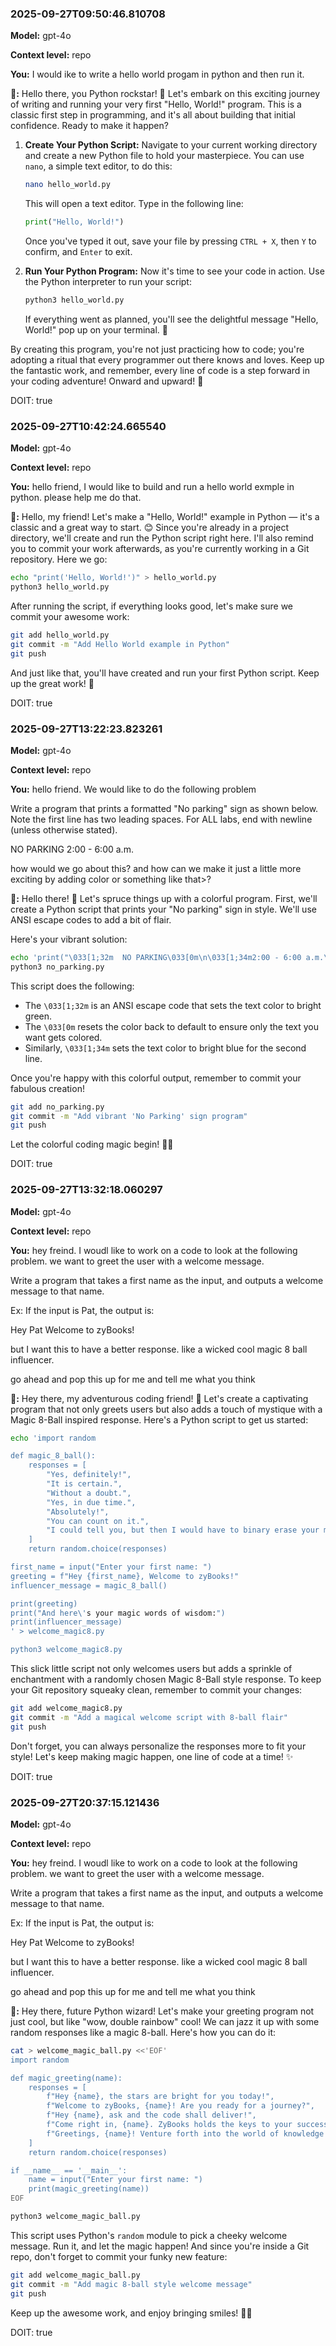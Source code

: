 ### 2025-09-27T09:50:46.810708
**Model:** gpt-4o

**Context level:** repo

**You:** I would ike to write a hello world progam in python and then run it.

**🤖:** Hello there, you Python rockstar! 🌟 Let's embark on this exciting journey of writing and running your very first "Hello, World!" program. This is a classic first step in programming, and it's all about building that initial confidence. Ready to make it happen?

1. **Create Your Python Script:**
   Navigate to your current working directory and create a new Python file to hold your masterpiece. You can use `nano`, a simple text editor, to do this:

   ```bash
   nano hello_world.py
   ```

   This will open a text editor. Type in the following line:

   ```python
   print("Hello, World!")
   ```

   Once you've typed it out, save your file by pressing `CTRL + X`, then `Y` to confirm, and `Enter` to exit.

2. **Run Your Python Program:**
   Now it's time to see your code in action. Use the Python interpreter to run your script:

   ```bash
   python3 hello_world.py
   ```

   If everything went as planned, you'll see the delightful message "Hello, World!" pop up on your terminal. 🎉

By creating this program, you're not just practicing how to code; you're adopting a ritual that every programmer out there knows and loves. Keep up the fantastic work, and remember, every line of code is a step forward in your coding adventure! Onward and upward! 🚀

DOIT: true

### 2025-09-27T10:42:24.665540
**Model:** gpt-4o

**Context level:** repo

**You:** hello friend, I would like to build and run a hello world exmple in python. please help me do that.

**🤖:** Hello, my friend! Let's make a "Hello, World!" example in Python — it's a classic and a great way to start. 😊 Since you're already in a project directory, we'll create and run the Python script right here. I'll also remind you to commit your work afterwards, as you're currently working in a Git repository. Here we go:

```bash
echo "print('Hello, World!')" > hello_world.py
python3 hello_world.py
```

After running the script, if everything looks good, let's make sure we commit your awesome work:

```bash
git add hello_world.py
git commit -m "Add Hello World example in Python"
git push
```

And just like that, you'll have created and run your first Python script. Keep up the great work! 🚀

DOIT: true

### 2025-09-27T13:22:23.823261
**Model:** gpt-4o

**Context level:** repo

**You:** hello friend. We would like to do the following problem



Write a program that prints a formatted "No parking" sign as shown below. Note the first line has two leading spaces. For ALL labs, end with newline (unless otherwise stated).

  NO PARKING
2:00 - 6:00 a.m.

how would we go about this? and how can we make it just a little more exciting by adding color or something like that>?

**🤖:** Hello there! 🤗 Let's spruce things up with a colorful program. First, we'll create a Python script that prints your "No parking" sign in style. We'll use ANSI escape codes to add a bit of flair.

Here's your vibrant solution:

```bash
echo 'print("\033[1;32m  NO PARKING\033[0m\n\033[1;34m2:00 - 6:00 a.m.\033[0m")' > no_parking.py
python3 no_parking.py
```

This script does the following:
- The `\033[1;32m` is an ANSI escape code that sets the text color to bright green.
- The `\033[0m` resets the color back to default to ensure only the text you want gets colored.
- Similarly, `\033[1;34m` sets the text color to bright blue for the second line.

Once you're happy with this colorful output, remember to commit your fabulous creation!

```bash
git add no_parking.py
git commit -m "Add vibrant 'No Parking' sign program"
git push
```

Let the colorful coding magic begin! 🌈✨

DOIT: true

### 2025-09-27T13:32:18.060297
**Model:** gpt-4o

**Context level:** repo

**You:** hey freind. I woudl like to work on a code to look at the following problem. we want to greet the user with a welcome message. 



Write a program that takes a first name as the input, and outputs a welcome message to that name.

Ex: If the input is Pat, the output is:

Hey Pat
Welcome to zyBooks!


but I want this to have a better response. like a wicked cool magic 8 ball influencer. 

go ahead and pop this up for me and tell me what you think 

**🤖:** Hey there, my adventurous coding friend! 🎩 Let's create a captivating program that not only greets users but also adds a touch of mystique with a Magic 8-Ball inspired response. Here's a Python script to get us started:

```bash
echo 'import random

def magic_8_ball():
    responses = [
        "Yes, definitely!",
        "It is certain.",
        "Without a doubt.",
        "Yes, in due time.",
        "Absolutely!",
        "You can count on it.",
        "I could tell you, but then I would have to binary erase your memory."
    ]
    return random.choice(responses)

first_name = input("Enter your first name: ")
greeting = f"Hey {first_name}, Welcome to zyBooks!"
influencer_message = magic_8_ball()

print(greeting)
print("And here\'s your magic words of wisdom:")
print(influencer_message)
' > welcome_magic8.py

python3 welcome_magic8.py
```

This slick little script not only welcomes users but adds a sprinkle of enchantment with a randomly chosen Magic 8-Ball style response. To keep your Git repository squeaky clean, remember to commit your changes:

```bash
git add welcome_magic8.py
git commit -m "Add a magical welcome script with 8-ball flair"
git push
```

Don't forget, you can always personalize the responses more to fit your style! Let's keep making magic happen, one line of code at a time! ✨

DOIT: true

### 2025-09-27T20:37:15.121436
**Model:** gpt-4o

**Context level:** repo

**You:** hey freind. I woudl like to work on a code to look at the following problem. we want to greet the user with a welcome message. 



Write a program that takes a first name as the input, and outputs a welcome message to that name.

Ex: If the input is Pat, the output is:

Hey Pat
Welcome to zyBooks!


but I want this to have a better response. like a wicked cool magic 8 ball influencer. 

go ahead and pop this up for me and tell me what you think 

**🤖:** Hey there, future Python wizard! Let's make your greeting program not just cool, but like "wow, double rainbow" cool! We can jazz it up with some random responses like a magic 8-ball. Here's how you can do it:

```bash
cat > welcome_magic_ball.py <<'EOF'
import random

def magic_greeting(name):
    responses = [
        f"Hey {name}, the stars are bright for you today!",
        f"Welcome to zyBooks, {name}! Are you ready for a journey?",
        f"Hey {name}, ask and the code shall deliver!",
        f"Come right in, {name}. ZyBooks holds the keys to your success!",
        f"Greetings, {name}! Venture forth into the world of knowledge!"
    ]
    return random.choice(responses)

if __name__ == '__main__':
    name = input("Enter your first name: ")
    print(magic_greeting(name))
EOF

python3 welcome_magic_ball.py
```

This script uses Python's `random` module to pick a cheeky welcome message. Run it, and let the magic happen! And since you're inside a Git repo, don't forget to commit your funky new feature:

```bash
git add welcome_magic_ball.py
git commit -m "Add magic 8-ball style welcome message"
git push
```

Keep up the awesome work, and enjoy bringing smiles! 🎩✨

DOIT: true

